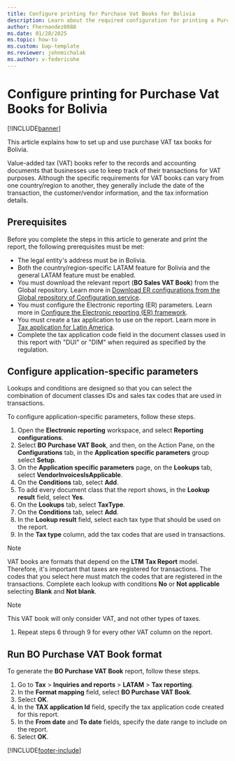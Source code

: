 ```yaml
---
title: Configure printing for Purchase Vat Books for Bolivia
description: Learn about the required configuration for printing a Purchase Vat Book report for Bolivia. 
author: Fhernandez0088
ms.date: 01/28/2025
ms.topic: how-to
ms.custom: bap-template
ms.reviewer: johnmichalak
ms.author: v-federicohe
---
```


# Configure printing for Purchase Vat Books for Bolivia

[!INCLUDE[banner](../../includes/banner.md)]

This article explains how to set up and use purchase VAT tax books for Bolivia.

Value-added tax (VAT) books refer to the records and accounting documents that businesses use to keep track of their transactions for VAT purposes. Although the specific requirements for VAT books can vary from one country/region to another, they generally include the date of the transaction, the customer/vendor information, and the tax information details.

## Prerequisites

Before you complete the steps in this article to generate and print the report, the following prerequisites must be met:

- The legal entity's address must be in Bolivia.
- Both the country/region-specific LATAM feature for Bolivia and the general LATAM feature must be enabled.
- You must download the relevant report (**BO Sales VAT Book**) from the Global repository. Learn more in [Download ER configurations from the Global repository of Configuration service](../../../fin-ops-core/dev-itpro/analytics/er-download-configurations-global-repo.md).
- You must configure the Electronic reporting (ER) parameters. Learn more in [Configure the Electronic reporting (ER) framework](../../../fin-ops-core/dev-itpro/analytics/electronic-reporting-er-configure-parameters.md).
- You must create a tax application to use on the report. Learn more in [Tax application for Latin America](../ltm-core-tax-application.md).
- Complete the tax application code field in the document classes used in this report with "DUI" or "DIM" when required as specified by the regulation.

## Configure application-specific parameters

Lookups and conditions are designed so that you can select the combination of document classes IDs and sales tax codes that are used in transactions.

To configure application-specific parameters, follow these steps.

1. Open the **Electronic reporting** workspace, and select **Reporting configurations**.
1. Select **BO Purchase VAT Book**, and then, on the Action Pane, on the **Configurations** tab, in the **Application specific parameters** group select **Setup**.
1. On the **Application specific parameters** page, on the **Lookups** tab, select **VendorInvoicesIsApplicable**.
1. On the **Conditions** tab, select **Add**.
1. To add every document class that the report shows, in the **Lookup result** field, select **Yes**.
1. On the **Lookups** tab, select **TaxType**.
1. On the **Conditions** tab, select **Add**.
1. In the **Lookup result** field, select each tax type that should be used on the report.
1. In the **Tax type** column, add the tax codes that are used in transactions.

> [!NOTE]
> VAT books are formats that depend on the **LTM Tax Report** model. Therefore, it's important that taxes are registered for transactions. The codes that you select here must match the codes that are registered in the transactions. Complete each lookup with conditions **No** or **Not applicable** selecting **Blank** and **Not blank**.

> [!NOTE]
> This VAT book will only consider VAT, and not other types of taxes.

1. Repeat steps 6 through 9 for every other VAT column on the report.

## Run BO Purchase VAT Book format

To generate the **BO Purchase VAT Book** report, follow these steps.

1. Go to **Tax** \> **Inquiries and reports** \> **LATAM** \> **Tax reporting**.
1. In the **Format mapping** field, select **BO Purchase VAT Book**.
1. Select **OK**.
1. In the **TAX application Id** field, specify the tax application code created for this report.
1. In the **From date** and **To date** fields, specify the date range to include on the report.
1. Select **OK**.

[!INCLUDE[footer-include](../../includes/footer-banner.md)]
